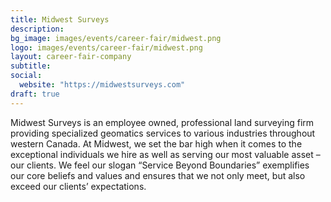 ```yaml
---
title: Midwest Surveys
description:
bg_image: images/events/career-fair/midwest.png
logo: images/events/career-fair/midwest.png
layout: career-fair-company
subtitle:
social:
  website: "https://midwestsurveys.com"
draft: true
---
```


Midwest Surveys is an employee owned, professional land surveying firm providing specialized geomatics services to various industries throughout western Canada.
At Midwest, we set the bar high when it comes to the exceptional individuals we hire as well as serving our most valuable asset – our clients. We feel our slogan “Service Beyond Boundaries” exemplifies our core beliefs and values and ensures that we not only meet, but also exceed our clients’ expectations.
